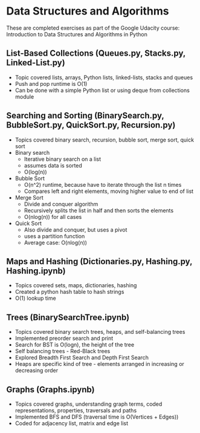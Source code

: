 # Data Structures and Algorithms
These are completed exercises as part of the Google Udacity course: Introduction to Data Structures and Algorithms in Python

## List-Based Collections (Queues.py, Stacks.py, Linked-List.py)
- Topic covered lists, arrays, Python lists, linked-lists, stacks and queues
- Push and pop runtime is O(1)
- Can be done with a simple Python list or using deque from collections module

## Searching and Sorting (BinarySearch.py, BubbleSort.py, QuickSort.py, Recursion.py)
- Topics covered binary search, recursion, bubble sort, merge sort, quick sort
- Binary search
	- Iterative binary search on a list
	- assumes data is sorted
	- O(log(n)) 
- Bubble Sort
	- O(n^2) runtime, because have to iterate through the list n times
	- Compares left and right elements, moving higher value to end of list
- Merge Sort
	- Divide and conquer algorithm
	- Recursively splits the list in half and then sorts the elements
	- O(nlog(n)) for all cases
- Quick Sort
	- Also divide and conquer, but uses a pivot
	- uses a partition function
	- Average case: O(nlog(n))

## Maps and Hashing (Dictionaries.py, Hashing.py, Hashing.ipynb)
- Topics covered sets, maps, dictionaries, hashing
- Created a python hash table to hash strings
- O(1) lookup time

## Trees (BinarySearchTree.ipynb)
- Topics covered binary search trees, heaps, and self-balancing trees
- Implemented  preorder search and print
- Search for BST is O(logn), the height of the tree
- Self balancing trees - Red-Black trees
- Explored Breadth First Search and Depth First Search
- Heaps are specific kind of tree - elements arranged in increasing or decreasing order

## Graphs (Graphs.ipynb)
- Topics covered graphs, understanding graph terms, coded representations, properties, traversals and paths
- Implemented BFS and DFS (traversal time is O(Vertices + Edges))
- Coded for adjacency list, matrix and edge list
